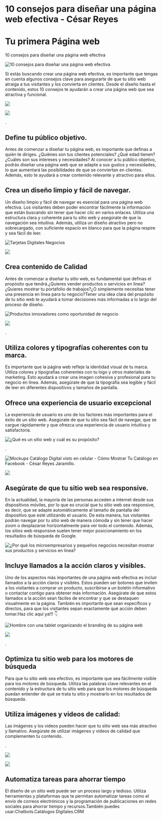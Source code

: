 # 10 consejos para diseñar una página web efectiva - César Reyes
# Tu primera Página web
10 consejos para diseñar una página web efectiva
![10 consejos para diseñar una página web efectiva](https://cesarreyesjaramillo.com/wp-content/uploads/2023/04/10-consejos.jpg)
Si estás buscando crear una página web efectiva, es importante que tengas en cuenta algunos consejos clave para asegurarte de que tu sitio web atraiga a tus visitantes y los convierta en clientes. Desde el diseño hasta el contenido, estos 10 consejos te ayudarán a crear una página web que sea atractiva y funcional.
![](https://cesarreyesjaramillo.com/wp-content/uploads/2023/01/PUBLICO-OBJETIVO-1024x1024.png)
![](https://cesarreyesjaramillo.com/wp-content/uploads/2023/01/frame-about-nikicivi-3.png)
.
## Define tu público objetivo.
Antes de comenzar a diseñar tu página web, es importante que definas a quién te diriges. ¿Quiénes son tus clientes potenciales? ¿Qué edad tienen? ¿Cuáles son sus intereses y necesidades? Al conocer a tu público objetivo, podrás diseñar una página web que se adapte a sus gustos y necesidades, lo que aumentará las posibilidades de que se conviertan en clientes. Además, esto te ayudará a crear contenido relevante y atractivo para ellos.
## Crea un diseño limpio y fácil de navegar.
Un diseño limpio y fácil de navegar es esencial para una página web efectiva. Los visitantes deben poder encontrar fácilmente la información que están buscando sin tener que hacer clic en varios enlaces. Utiliza una estructura clara y coherente para tu sitio web y asegúrate de que la navegación sea intuitiva. Además, utiliza un diseño atractivo pero no sobrecargado, con suficiente espacio en blanco para que la página respire y sea fácil de leer.
![Tarjetas Digitales Negocios](https://cesarreyesjaramillo.com/wp-content/uploads/2023/04/tarjetas-de-presentacion-para-editar-personales-Y-creativas-automatizo-tu-negocio-2-1024x1024.png)
![](https://cesarreyesjaramillo.com/wp-content/uploads/2023/04/Productos-Digitames-1-1024x768.png)
## Crea contenido de Calidad
Antes de comenzar a diseñar tu sitio web, es fundamental que definas el propósito que tendrá.¿Quieres vender productos o servicios en línea?¿Quieres mostrar tu portafolio de trabajos?¿O simplemente necesitas tener una presencia en línea para tu negocio?Tener una idea clara del propósito de tu sitio web te ayudará a tomar decisiones más informadas a lo largo del proceso de diseño.
![Productos innovadores como oportunidad de negocio](https://cesarreyesjaramillo.com/wp-content/uploads/2023/04/Productos-Innovadores.jpg)
![](https://cesarreyesjaramillo.com/wp-content/uploads/2023/01/frame-about-nikicivi-3.png)
.
## Utiliza colores y tipografías coherentes con tu marca.
Es importante que la página web refleje la identidad visual de tu marca. Utiliza colores y tipografías coherentes con tu logo y otros materiales de marketing. Esto ayudará a crear una imagen cohesiva y profesional para tu negocio en línea. Además, asegúrate de que la tipografía sea legible y fácil de leer en diferentes dispositivos y tamaños de pantalla.
## Ofrece una experiencia de usuario excepcional
La experiencia de usuario es uno de los factores más importantes para el éxito de un sitio web. Asegúrate de que tu sitio sea fácil de navegar, que se cargue rápidamente y que ofrezca una experiencia de usuario intuitiva y satisfactoria.
![¿Qué es un sitio web y cuál es su propósito?](https://cesarreyesjaramillo.com/wp-content/uploads/2023/04/asda.jpg)
.
![Mockups Catálogo Digital visto en celular - Cómo Mostrar Tu Catálogo en Facebook - César Reyes Jaramillo.](https://cesarreyesjaramillo.com/wp-content/uploads/2023/02/Diseno-sin-titulo-22-1024x576.jpg)
![](https://cesarreyesjaramillo.com/wp-content/uploads/2023/01/frame-about-nikicivi-3.png)
## Asegúrate de que tu sitio web sea responsive.
En la actualidad, la mayoría de las personas acceden a internet desde sus dispositivos móviles, por lo que es crucial que tu sitio web sea responsive, es decir, que se adapte automáticamente al tamaño de pantalla del dispositivo que esté utilizando el usuario. De esta manera, tus visitantes podrán navegar por tu sitio web de manera cómoda y sin tener que hacer zoom o desplazarse horizontalmente para ver todo el contenido. Además, los sitios web responsive suelen tener mejor posicionamiento en los resultados de búsqueda de Google.
![¿Por qué los microempresarios y pequeños negocios necesitan mostrar sus productos y servicios en línea?](https://cesarreyesjaramillo.com/wp-content/uploads/2023/01/Diseno-sin-titulo-19-1024x1024.jpg)
## Incluye llamados a la acción claros y visibles.
Uno de los aspectos más importantes de una página web efectiva es incluir llamados a la acción claros y visibles. Estos pueden ser botones que inviten a los visitantes a comprar un producto, suscribirse a un boletín informativo o contactar contigo para obtener más información. Asegúrate de que estos llamados a la acción sean fáciles de encontrar y que se destaquen visualmente en la página. También es importante que sean específicos y directos, para que los visitantes sepan exactamente qué acción deben tomar.Haz clic aquí ya!!! 👇
![Hombre con una tablet organizando el branding de su página web](https://cesarreyesjaramillo.com/wp-content/uploads/2023/04/portafolio-digital-1024x680.webp)
![](https://cesarreyesjaramillo.com/wp-content/uploads/2023/01/frame-about-nikicivi-3.png)
.
## Optimiza tu sitio web para los motores de búsqueda
Para que tu sitio web sea efectivo, es importante que sea fácilmente visible para los motores de búsqueda. Utiliza las palabras clave relevantes en el contenido y la estructura de tu sitio web para que los motores de búsqueda puedan entender de qué se trata tu sitio y mostrarlo en los resultados de búsqueda.
## Utiliza imágenes y videos de calidad:
Las imágenes y los videos pueden hacer que tu sitio web sea más atractivo y llamativo. Asegúrate de utilizar imágenes y videos de calidad que complementen tu contenido.
.
![](https://cesarreyesjaramillo.com/wp-content/uploads/2023/01/catalogo-de-productos-digital-VIRTUAL-GRATIS-automatizo-tu-negocio2022-3-1024x1024.png)
![](https://cesarreyesjaramillo.com/wp-content/uploads/2023/01/frame-about-nikicivi-3.png)
## Automatiza tareas para ahorrar tiempo
El diseño de un sitio web puede ser un proceso largo y tedioso. Utiliza herramientas y plataformas que te permitan automatizar tareas como el envío de correos electrónicos y la programación de publicaciones en redes sociales para ahorrar tiempo y recursos.También puedes usar:Chatbots.Catálogos Digitales.CRM